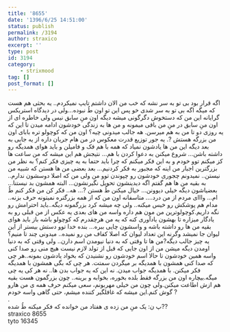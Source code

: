 ```yaml
---
title: '8655'
date: '1396/6/25 14:51:00'
status: publish
permalink: /3194
author: straxico
excerpt: ''
type: post
id: 3194
category:
    - strixmood
tag: []
post_format: []
---
```

اگه قرار بود بی تو به سر نشه که خب من الان داشتم تایپ نمیکردم.. یه بحثی هم هست که میگه اگه بی تو به سر شدی خو پس این تو اون طُ نبوده…ولی در دیدگاه استریکس گرایانه این من که دستخوش دگرگونی میشه دیگه اون منِ سابق نیس ولی خاطره ای از اون منِ سابق در منِ من باقی میمونه و من ها به زندگی خودشون ادامه میدن تا این که یه روزی دو تا من به هم میرسن. هه جالب میدونی چیه؟ اون من که کوچولو تره بابای اون من بزرگه هستش ?. یه جور توزیع قدرت معکوس در من هام جریان داره از یه جایی به بعد دیگه این من ها یادشون نمیاد که همه با هم فک و فامیلن و باید هوای همدیگه رو داشته باشن… شروع میکنن به دعوا کردن با هم… نتیجش هم این میشه که من ساعت ها کز میکنم توو خودم و به این فکر میکنم که چرا باید حتما به یه چیزی فکر کنم؟ به نظر من بزرگترین اجبار من اینه که مجبور به فکر کردنیم… بعد بعضی من ها هستن که شبیه من نیستن.. نمیدونم چجوری خودشون رو چپوندن توو من ولی من که اصلا دوسشون ندارم.. به بقیه من ها هم گفتم اگه دیدینشون تحویل نگیرنشون… البته همشون بد نیستنا… بعضیاشون دیگه خیلی دیوونن… خیال میکنن طُ هستن ?… هه.. فکر کن من فکر کنم طُ ام… وااای مردم از من درد…. متاسفانه اون من که از همه بزرگتره نمیتونه حرف بزنه.. مدام هم پوشکش رو خیس میکنه.. ولی چه میشه کرد بزرگمونه دیگه..باید احترامش رو نگه داریم.کوچولوترین من مون هم داره واسه من های بعدی یه عکس از من قبلی رو به یادگار میزاره تا بهشون یادآوری کنه که یه من هرچقدرم که کوچولو باشه باز باید هوای بقیه من ها رو داشته باشه و واسشون چایی ببره… بنده خدا توو دستش بیستر از این لیوان جا نمیشد وگرنه این تعداد لیوان که اصلا کفاف من رو نمیده.. میدونی چند تا منیم؟ یه چیز جالب دیگه?من ها تا وقتی که به دنیا نیومدن اسم دارن.. ولی وقتی که به دنیا اومدن دیگه میشن من از اون جایی که قبل از تولد لازم نیست هیچ منی رو صدا کنی واسه همین خودشون تا حالا اسم خودشون رو نشنیدن که بخواد یادشون بمونه..هر چی که صدا کنی همشون با همدیگه بر میگردن سمتت. هر چی که بگی همشون با همدیگه فکر میکنن. با همدیگه جواب میدن. نه این که یه جواب بدن ها.. نه هر کی یه چی میگه.بیچاره اون من بزرگه فقط بلده بخوره، بخوابه و برینه.. چون بزرگمون هست بقیه هم ازش اطاعت میکنن.ولی چون من خیلی مهربونم، سعی میکنم حرف همه ی من هارو گوش کنم.این میشه که غافلگیر کننده میشم، حتی گاهی واسه خودم ?  
.  
پ ن: یک منِ من زده ی هفتاد من خوانده که فکر میکنه طُ شده??  
straxico 8655  
tyto 16345